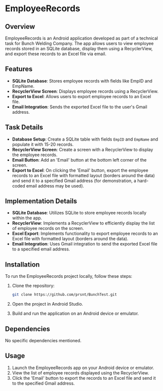 # EmployeeRecords

## Overview

EmployeeRecords is an Android application developed as part of a technical task for Bunch Welding Company. The app allows users to view employee records stored in an SQLite database, display them using a RecyclerView, and export these records to an Excel file via email.

## Features

- **SQLite Database**: Stores employee records with fields like EmpID and EmpName.
- **RecyclerView Screen**: Displays employee records using a RecyclerView.
- **Export to Excel**: Allows users to export employee records to an Excel file.
- **Email Integration**: Sends the exported Excel file to the user's Gmail address.

## Task Details

- **Database Setup**: Create a SQLite table with fields `EmpID` and `EmpName` and populate it with 15-20 records.
- **RecyclerView Screen**: Create a screen with a RecyclerView to display the employee records.
- **Email Button**: Add an 'Email' button at the bottom left corner of the screen.
- **Export to Excel**: On clicking the 'Email' button, export the employee records to an Excel file with formatted layout (borders around the data) and send it to a specified Gmail address (for demonstration, a hard-coded email address may be used).

## Implementation Details

- **SQLite Database**: Utilizes SQLite to store employee records locally within the app.
- **RecyclerView**: Implements a RecyclerView to efficiently display the list of employee records on the screen.
- **Excel Export**: Implements functionality to export employee records to an Excel file with formatted layout (borders around the data).
- **Email Integration**: Uses Gmail integration to send the exported Excel file to a specified email address.

## Installation

To run the EmployeeRecords project locally, follow these steps:

1. Clone the repository:

   ```bash
   git clone https://github.com/prsnt/BunchTest.git
   ```

2. Open the project in Android Studio.

3. Build and run the application on an Android device or emulator.

## Dependencies

No specific dependencies mentioned.

## Usage

1. Launch the EmployeeRecords app on your Android device or emulator.
2. View the list of employee records displayed using the RecyclerView.
3. Click the 'Email' button to export the records to an Excel file and send it to the specified Gmail address.
